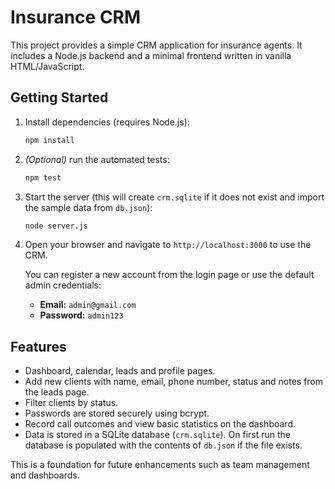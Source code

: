 # Insurance CRM

This project provides a simple CRM application for insurance agents. It includes a Node.js backend and a minimal frontend written in vanilla HTML/JavaScript.

## Getting Started

1. Install dependencies (requires Node.js):
   ```bash
   npm install
   ```
2. *(Optional)* run the automated tests:
   ```bash
   npm test
   ```
3. Start the server (this will create `crm.sqlite` if it does not exist and
   import the sample data from `db.json`):
   ```bash
   node server.js
   ```

4. Open your browser and navigate to `http://localhost:3000` to use the CRM.

   You can register a new account from the login page or use the default admin credentials:
   - **Email:** `admin@gmail.com`
   - **Password:** `admin123`

## Features

- Dashboard, calendar, leads and profile pages.
- Add new clients with name, email, phone number, status and notes from the leads page.
- Filter clients by status.
- Passwords are stored securely using bcrypt.
- Record call outcomes and view basic statistics on the dashboard.
- Data is stored in a SQLite database (`crm.sqlite`). On first run the database
  is populated with the contents of `db.json` if the file exists.

This is a foundation for future enhancements such as team management and dashboards.
